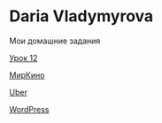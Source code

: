 

# Daria  Vladymyrova
Мои домашние задания

[Урок 12](https://daria221298.github.io/lesson_12/ "моя готовая домашняя работа")

[МирКино](https://daria221298.github.io/kinoostrov/ "Мой первый сайт по видео уроку")

[Uber](https://daria221298.github.io/Uber/ "Сайт по видео уроку")

[WordPress](https://daria221298.github.io/WordPress/ "Чистый HTML CSS")



